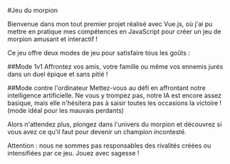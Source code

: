  #Jeu du morpion
 
Bienvenue dans mon tout premier projet réalisé avec Vue.js, où j'ai pu mettre en pratique mes compétences en JavaScript pour créer un jeu de morpion amusant et interactif !

Ce jeu offre deux modes de jeu pour satisfaire tous les goûts :

##Mode 1v1
Affrontez vos amis, votre famille ou même vos ennemis jurés dans un duel épique et sans pitié !

##Mode contre l'ordinateur
Mettez-vous au défi en affrontant notre intelligence artificielle. Ne vous y trompez pas, notre IA est encore assez basique, mais elle n'hésitera pas à saisir toutes les occasions la victoire ! (mode idéal pour les mauvais perdants)

Alors n'attendez plus, plongez dans l'univers du morpion et découvrez si vous avez ce qu'il faut pour devenir un champion incontesté.

Attention : nous ne sommes pas responsables des rivalités créées ou intensifiées par ce jeu. Jouez avec sagesse !
